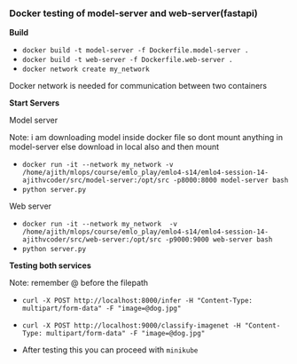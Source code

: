 ### Docker testing of model-server and web-server(fastapi)

**Build**

- `docker build -t model-server -f Dockerfile.model-server .`
- `docker build -t web-server -f Dockerfile.web-server .`
- `docker network create my_network`

Docker network is needed for communication between two containers

**Start Servers**

Model server

Note: i am downloading model inside docker file so dont mount anything in model-server else download in local also and then mount

- `docker run -it --network my_network -v /home/ajith/mlops/course/emlo_play/emlo4-s14/emlo4-session-14-ajithvcoder/src/model-server:/opt/src -p8000:8000 model-server bash`
- `python server.py`

Web server

- `docker run -it --network my_network  -v /home/ajith/mlops/course/emlo_play/emlo4-s14/emlo4-session-14-ajithvcoder/src/web-server:/opt/src -p9000:9000 web-server bash`
- `python server.py`

**Testing both services**

Note: remember @ before the filepath

- `curl -X POST http://localhost:8000/infer -H "Content-Type: multipart/form-data" -F "image=@dog.jpg"`

- `curl -X POST http://localhost:9000/classify-imagenet -H "Content-Type: multipart/form-data" -F "image=@dog.jpg"`

- After testing this you can proceed with `minikube`